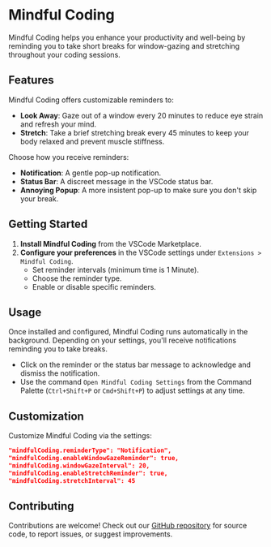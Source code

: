 # Mindful Coding

Mindful Coding helps you enhance your productivity and well-being by reminding you to take short breaks for window-gazing and stretching throughout your coding sessions.

## Features

Mindful Coding offers customizable reminders to:

- **Look Away**: Gaze out of a window every 20 minutes to reduce eye strain and refresh your mind.
- **Stretch**: Take a brief stretching break every 45 minutes to keep your body relaxed and prevent muscle stiffness.

Choose how you receive reminders:

- **Notification**: A gentle pop-up notification.
- **Status Bar**: A discreet message in the VSCode status bar.
- **Annoying Popup**: A more insistent pop-up to make sure you don't skip your break.

## Getting Started

1. **Install Mindful Coding** from the VSCode Marketplace.
2. **Configure your preferences** in the VSCode settings under `Extensions > Mindful Coding`.
    - Set reminder intervals (minimum time is 1 Minute).
    - Choose the reminder type.
    - Enable or disable specific reminders.

## Usage

Once installed and configured, Mindful Coding runs automatically in the background. Depending on your settings, you'll receive notifications reminding you to take breaks.

- Click on the reminder or the status bar message to acknowledge and dismiss the notification.
- Use the command `Open Mindful Coding Settings` from the Command Palette (`Ctrl+Shift+P` or `Cmd+Shift+P`) to adjust settings at any time.

## Customization

Customize Mindful Coding via the settings:

```json
"mindfulCoding.reminderType": "Notification",
"mindfulCoding.enableWindowGazeReminder": true,
"mindfulCoding.windowGazeInterval": 20,
"mindfulCoding.enableStretchReminder": true,
"mindfulCoding.stretchInterval": 45
```

## Contributing

Contributions are welcome! Check out our [GitHub repository](https://github.com/HousebirdGames/Mindful-Coding.git) for source code, to report issues, or suggest improvements.